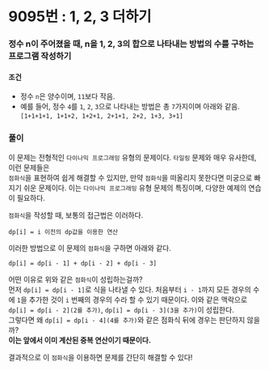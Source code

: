 # 9095번 : 1, 2, 3 더하기
### 정수 n이 주어졌을 때, n을 1, 2, 3의 합으로 나타내는 방법의 수를 구하는 프로그램 작성하기
#### 조건
- 정수 ```n```은 양수이며, ```11```보다 작음.
- 예를 들어, 정수 ```4```를 ```1```, ```2```, ```3```으로 나타내는 방법은 총 ```7```가지이며 아래와 같음.
  ```[1+1+1+1, 1+1+2, 1+2+1, 2+1+1, 2+2, 1+3, 3+1]```
### 풀이  
이 문제는 전형적인 ```다이나믹 프로그래밍``` 유형의 문제이다. ```타일링``` 문제와 매우 유사한데, 이런 문제들은  
```점화식```을 표현하여 쉽게 해결할 수 있지만, 만약  ```점화식```을 떠올리지 못한다면 미궁으로 빠지기 쉬운 문제이다. 이는 ```다이나믹 프로그래밍``` 유형 문제의 특징이며, 다양한 예제의 연습이 필요하다.  

```점화식```을 작성할 때, 보통의 접근법은 이러하다.  
```
dp[i] = i 이전의 dp값을 이용한 연산
```
이러한 방법으로 이 문제의 ```점화식```을 구하면 아래와 같다.
```
dp[i] = dp[i - 1] + dp[i - 2] + dp[i - 3]
```
어떤 이유로 위와 같은 ```점화식```이 성립하는걸까?  
먼저 ```dp[i] = dp[i - 1]```로 식을 나타낼 수 있다. 처음부터 ```i - 1```까지 모든 경우의 수에 ```1```을 추가한 것이 ```i``` 번째의 경우의 수라 할 수 있기 때문이다. 이와 같은 맥락으로 ```dp[i] = dp[i - 2](2를 추가)```, ```dp[i] = dp[i - 3](3을 추가)```이 성립한다.  
그렇다면 왜 ```dp[i] = dp[i - 4](4를 추가)```와 같은 점화식 뒤에 경우는 판단하지 않을까?  
**이는 앞에서 이미 계산된 중복 연산이기 때문이다.**  

결과적으로 이 ```점화식```을 이용하면 문제를 간단히 해결할 수 있다!